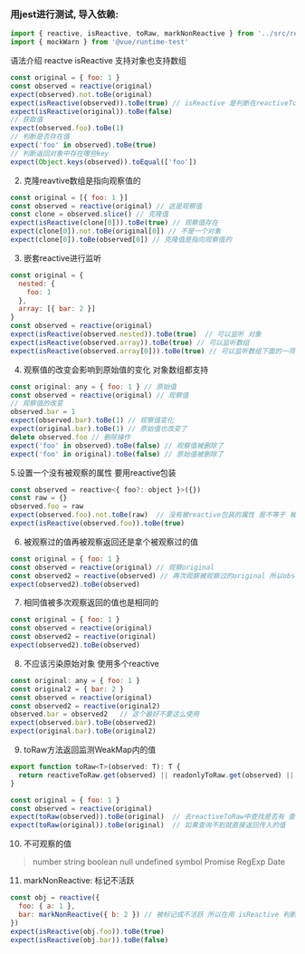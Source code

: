 ### 用jest进行测试, 导入依赖:
```js
import { reactive, isReactive, toRaw, markNonReactive } from '../src/reactive'
import { mockWarn } from '@vue/runtime-test'
```

 语法介绍  reactve isReactive  支持对象也支持数组
 ```js
const original = { foo: 1 }
const observed = reactive(original)
expect(observed).not.toBe(original)
expect(isReactive(observed)).toBe(true) // isReactive 是判断在reactiveToRaw 这个WeakMap中是否存在observed依赖 通过reactive初始化的是存在的
expect(isReactive(original)).toBe(false)
// 获取值
expect(observed.foo).toBe(1)
// 判断是否存在值
expect('foo' in observed).toBe(true)
// 判断返回对象中存在哪些key
expect(Object.keys(observed)).toEqual(['foo'])
```

2. 克隆reavtive数组是指向观察值的
```js
const original = [{ foo: 1 }]
const observed = reactive(original) // 这是观察值
const clone = observed.slice() // 克隆值
expect(isReactive(clone[0])).toBe(true) // 观察值存在
expect(clone[0]).not.toBe(original[0]) // 不是一个对象
expect(clone[0]).toBe(observed[0]) // 克隆值是指向观察值的
```

3. 嵌套reactive进行监听
```js
const original = {
  nested: {
    foo: 1
  },
  array: [{ bar: 2 }]
}
const observed = reactive(original)
expect(isReactive(observed.nested)).toBe(true)  // 可以监听 对象
expect(isReactive(observed.array)).toBe(true) // 可以监听数组
expect(isReactive(observed.array[0])).toBe(true) // 可以监听数组下面的一项
```

4. 观察值的改变会影响到原始值的变化 对象数组都支持
```js
const original: any = { foo: 1 } // 原始值
const observed = reactive(original) // 观察值
// 观察值的改变
observed.bar = 1
expect(observed.bar).toBe(1) // 观察值变化
expect(original.bar).toBe(1) // 原始值也改变了
delete observed.foo // 删除操作
expect('foo' in observed).toBe(false) // 观察值被删除了
expect('foo' in original).toBe(false) // 原始值被删除了
```

5.设置一个没有被观察的属性 要用reactive包装 
```js
const observed = reactive<{ foo?: object }>({})
const raw = {}
observed.foo = raw
expect(observed.foo).not.toBe(raw)  // 没有被reactive包装的属性 是不等于 被reactive包装的对象的
expect(isReactive(observed.foo)).toBe(true)
```

6. 被观察过的值再被观察返回还是拿个被观察过的值
```js
const original = { foo: 1 }
const observed = reactive(original) // 观察original
const observed2 = reactive(observed) // 再次观察被观察过的original 所以observed2等于observed
expect(observed2).toBe(observed)
```

7. 相同值被多次观察返回的值也是相同的
```js
const original = { foo: 1 }
const observed = reactive(original)
const observed2 = reactive(original)
expect(observed2).toBe(observed)
```

8. 不应该污染原始对象  使用多个reactive
```js
const original: any = { foo: 1 }
const original2 = { bar: 2 }
const observed = reactive(original)
const observed2 = reactive(original2)
observed.bar = observed2   // 这个最好不要这么使用
expect(observed.bar).toBe(observed2)
expect(original.bar).toBe(original2)
```

9. toRaw方法返回监测WeakMap内的值
```js
export function toRaw<T>(observed: T): T {
  return reactiveToRaw.get(observed) || readonlyToRaw.get(observed) || observed
}

const original = { foo: 1 }
const observed = reactive(original)
expect(toRaw(observed)).toBe(original)  // 去reactiveToRaw中查找是否有 查到有的话返回观察值
expect(toRaw(original)).toBe(original)  // 如果查询不到就直接返回传入的值
```

10. 不可观察的值
> number string boolean null undefined symbol Promise RegExp Date


11. markNonReactive: 标记不活跃
```js
const obj = reactive({
  foo: { a: 1 },
  bar: markNonReactive({ b: 2 }) // 被标记成不活跃 所以在用 isReactive 判断在 reactiveToRaw 或者 readonlyToRaw 中是否存在时 显示不存在
})
expect(isReactive(obj.foo)).toBe(true)
expect(isReactive(obj.bar)).toBe(false)
```
